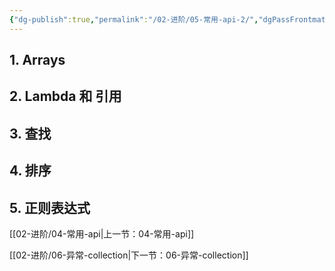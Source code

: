 ```yaml
---
{"dg-publish":true,"permalink":"/02-进阶/05-常用-api-2/","dgPassFrontmatter":true}
---
```



## 1. Arrays
## 2. Lambda 和 引用
## 3. 查找
## 4. 排序
## 5. 正则表达式

[[02-进阶/04-常用-api\|上一节：04-常用-api]]

[[02-进阶/06-异常-collection\|下一节：06-异常-collection]]
